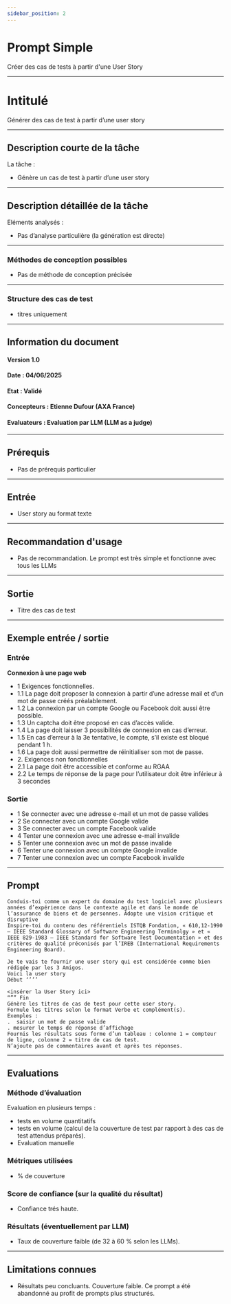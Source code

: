 ```yaml
---
sidebar_position: 2
---
```


# Prompt Simple
Créer des cas de tests à partir d'une User Story

---
# Intitulé 
Générer des cas de test à partir d’une user story

---
## Description courte de la tâche​
La tâche : 
- Génère un cas de test à partir d’une user story

---
## Description détaillée de la tâche
Eléments analysés :
- Pas d’analyse particulière (la génération est directe)

---
### Méthodes de conception possibles
- Pas de méthode de conception précisée

---
### Structure des cas de test
- titres uniquement

---
## Information du document

#### Version 1.0
#### Date : 04/06/2025
#### Etat : Validé
#### Concepteurs : Etienne Dufour (AXA France)
#### Evaluateurs : Evaluation par LLM (LLM as a judge)

---
## Prérequis
- Pas de prérequis particulier

---
## Entrée
- User story au format texte

---
## Recommandation d'usage
- Pas de recommandation. Le prompt est très simple et fonctionne avec tous les LLMs

---
## Sortie
- Titre des cas de test

---
## Exemple entrée / sortie

### Entrée 

**Connexion à une page web​**

- 1 Exigences fonctionnelles.​
- 1.1 La page doit proposer la connexion à partir d’une adresse mail et d’un mot de passe créés préalablement.​
- 1.2 La connexion par un compte Google ou Facebook doit aussi être possible.
- 1.3 Un captcha doit être proposé en cas d’accès valide.
- 1.4 La page doit laisser 3 possibilités de connexion en cas d’erreur.
- ​1.5 En cas d’erreur à la 3e tentative, le compte, s’il existe est bloqué pendant 1 h.
- 1.6 La page doit aussi permettre de réinitialiser son mot de passe.
- ​2. Exigences non fonctionnelles
- 2.1 La page doit être accessible et conforme au RGAA
- ​2.2 Le temps de réponse de la page pour l’utilisateur doit être inférieur à 3 secondes​​ 

### Sortie 

- 1 Se connecter avec une adresse e-mail et un mot de passe valides
- 2 Se connecter avec un compte Google valide
- 3 Se connecter avec un compte Facebook valide
- 4 Tenter une connexion avec une adresse e-mail invalide
- 5 Tenter une connexion avec un mot de passe invalide
- 6 Tenter une connexion avec un compte Google invalide
- 7 Tenter une connexion avec un compte Facebook invalide

---
## Prompt

```
Conduis-toi comme un expert du domaine du test logiciel avec plusieurs années d’expérience dans le contexte agile et dans le monde de l’assurance de biens et de personnes. Adopte une vision critique et disruptive 
Inspire-toi du contenu des référentiels ISTQB Fondation, « 610,12-1990 – IEEE Standard Glossary of Software Engineering Terminolgy » et « IEEE 829-1983 – IEEE Standard for Software Test Documentation » et des critères de qualité préconisés par l’IREB (International Requirements Engineering Board). 

Je te vais te fournir une user story qui est considérée comme bien rédigée par les 3 Amigos.
Voici la user story
Début ‘’’’

<insérer la User Story ici>
“”” Fin
Génère les titres de cas de test pour cette user story.
Formule les titres selon le format Verbe et complément(s).
Exemples :
.  saisir un mot de passe valide 
. mesurer le temps de réponse d’affichage
Fournis les résultats sous forme d’un tableau : colonne 1 = compteur de ligne, colonne 2 = titre de cas de test.
N’ajoute pas de commentaires avant et après tes réponses.
```

---
## Evaluations

### Méthode d’évaluation​

Evaluation en plusieurs temps : 
- tests en volume quantitatifs
- tests en volume (calcul de la couverture de test par rapport à des cas de test attendus préparés). 
- Evaluation manuelle


### Métriques utilisées

- % de couverture

### Score de confiance (sur la qualité du résultat)

- Confiance trés haute.

### Résultats (éventuellement par LLM)​
- Taux de couverture faible (de 32 à  60 % selon les LLMs).
---
## Limitations connues​

- Résultats peu concluants. Couverture faible. Ce prompt a été abandonné au profit de prompts plus structurés.